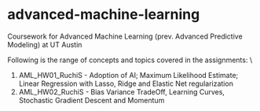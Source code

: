 # advanced-machine-learning
Coursework for Advanced Machine Learning (prev. Advanced Predictive Modeling) at UT Austin 

Following is the range of concepts and topics covered in the assignments:  \
  1. AML_HW01_RuchiS - Adoption of AI; Maximum Likelihood Estimate; Linear Regression with Lasso, Ridge and Elastic Net regularization
  2. AML_HW02_RuchiS - Bias Variance TradeOff, Learning Curves, Stochastic Gradient Descent and Momentum 
